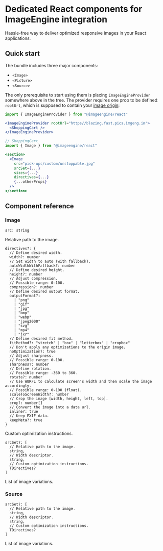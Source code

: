 # Dedicated React components for ImageEngine integration 

Hassle-free way to deliver optimized responsive images in your React applications.

## Quick start

The bundle includes three major components:

* `<Image>`
* `<Picture>`
* `<Source>`

The only prerequisite to start using them is placing `ImageEngineProvider` somewhere above in the tree. The provider requires one prop to be defined: `rootUrl`, which is supposed to contain your [image origin](https://docs.imageengine.io/docs/implementation/origin):

```jsx
import { ImageEngineProvider } from "@imageengine/react"

<ImageEngineProvider rootUrl="https//blazing.fast.pics.imgeng.in">
  <ShoppingCart />
</ImageEngineProvider>
```

```jsx
// ShoppingCart
import { Image } from "@imageengine/react"

<section>
  <Image
    src="pick-ups/custom/unstoppable.jpg"
    srcSet={...}
    sizes={...}
    directives={...}
    {...otherProps}
  />
</section>
```

## Component reference

### Image
```
src: string
```

Relative path to the image.

```
directives?: {
  // Define desired width.
  width?: number
  // Set width to auto (with fallback).
  autoWidthWithFallback?: number
  // Define desired height.
  height?: number
  // Adjust compression.
  // Possible range: 0-100.
  compression?: number
  // Define desired output format.
  outputFormat?:
    | "png"
    | "gif"
    | "jpg"
    | "bmp"
    | "webp"
    | "jpeg2000"
    | "svg"
    | "mp4"
    | "jxr"
  // Define desired fit method.
  fitMethod?: "stretch" | "box" | "letterbox" | "cropbox"
  // Don't apply any optimizations to the origin image.
  noOptimization?: true
  // Adjust sharpness.
  // Possible range: 0-100.
  sharpness?: number
  // Define rotation.
  // Possible range: -360 to 360.
  rotate?: number
  // Use WURFL to calculate screen's width and then scale the image accordingly.
  // Possible range: 0-100 (float).
  scaleToScreenWidth?: number
  // Crop the image [width, height, left, top].
  crop?: number[]
  // Convert the image into a data url.
  inline?: true
  // Keep EXIF data.
  keepMeta?: true
}
```

Custom optimization instructions.


```
srcSet?: [
  // Relative path to the image.
  string,
  // Width descriptor.
  string,
  // Custom optimization instructions.
  TDirectives?
]
```

List of image variations.


### Source
```
srcSet?: [
  // Relative path to the image.
  string,
  // Width descriptor.
  string,
  // Custom optimization instructions.
  TDirectives?
]
```

List of image variations.
